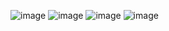 ![image](https://github.com/michaelokoroike/Courses/assets/39680418/d0e1dfee-22cd-4dc1-acc2-82f13be53eab)
![image](https://github.com/michaelokoroike/Courses/assets/39680418/ab6a46e6-947f-44ab-9f56-317853d8b91f)
![image](https://github.com/michaelokoroike/Courses/assets/39680418/dfa78b42-b8fa-4d42-a381-fc5e7b772ad1)
![image](https://github.com/michaelokoroike/Courses/assets/39680418/a7d518e2-3161-41c9-a6da-b9b11d73dfb3)
